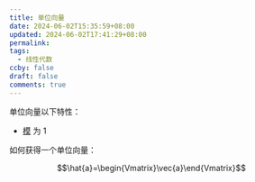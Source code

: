 ```yaml
---
title: 单位向量
date: 2024-06-02T15:35:59+08:00
updated: 2024-06-02T17:41:29+08:00
permalink: 
tags:
  - 线性代数
ccby: false
draft: false
comments: true
---
```

单位向量以下特性：

+ [模](模.md) 为 1


如何获得一个单位向量：

$$\hat{a}=\begin{Vmatrix}\vec{a}\end{Vmatrix}$$
